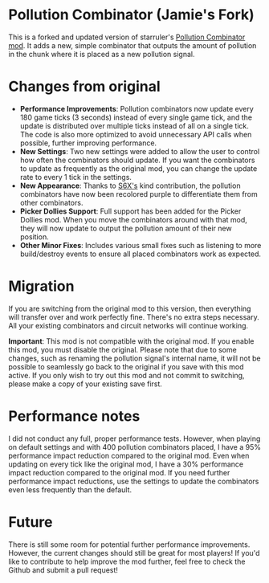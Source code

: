 # Pollution Combinator (Jamie's Fork) #
This is a forked and updated version of starruler's [Pollution Combinator mod](https://mods.factorio.com/mod/pollution-combinator). It adds a new, simple combinator that outputs the amount of pollution in the chunk where it is placed as a new pollution signal.

# Changes from original #
- **Performance Improvements**: Pollution combinators now update every 180 game ticks (3 seconds) instead of every single game tick, and the update is distributed over multiple ticks instead of all on a single tick. The code is also more optimized to avoid unnecessary API calls when possible, further improving performance.
- **New Settings**: Two new settings were added to allow the user to control how often the combinators should update. If you want the combinators to update as frequently as the original mod, you can change the update rate to every 1 tick in the settings.
- **New Appearance**: Thanks to [S6X's](https://mods.factorio.com/user/S6X) kind contribution, the pollution combinators have now been recolored purple to differentiate them from other combinators.
- **Picker Dollies Support**: Full support has been added for the Picker Dollies mod. When you move the combinators around with that mod, they will now update to output the pollution amount of their new position.
- **Other Minor Fixes**: Includes various small fixes such as listening to more build/destroy events to ensure all placed combinators work as expected.

# Migration #
If you are switching from the original mod to this version, then everything will transfer over and work perfectly fine. There's no extra steps necessary. All your existing combinators and circuit networks will continue working.

**Important**: This mod is not compatible with the original mod. If you enable this mod, you must disable the original. Please note that due to some changes, such as renaming the pollution signal's internal name, it will not be possible to seamlessly go back to the original if you save with this mod active. If you only wish to try out this mod and not commit to switching, please make a copy of your existing save first.

# Performance notes #
I did not conduct any full, proper performance tests. However, when playing on default settings and with 400 pollution combinators placed, I have a 95% performance impact reduction compared to the original mod. Even when updating on every tick like the original mod, I have a 30% performance impact reduction compared to the original mod. If you need further performance impact reductions, use the settings to update the combinators even less frequently than the default.

# Future #
There is still some room for potential further performance improvements. However, the current changes should still be great for most players! If you'd like to contribute to help improve the mod further, feel free to check the Github and submit a pull request!
